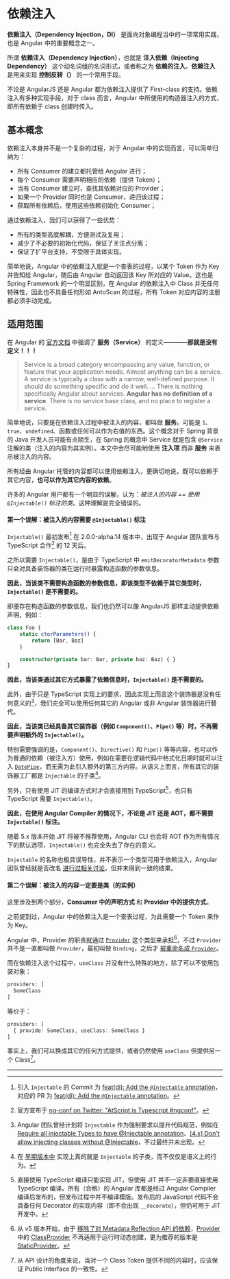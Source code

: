 # 依赖注入

**依赖注入（Dependency Injection，DI）** 是面向对象编程当中的一项常用实践，也是 Angular 中的重要概念之一。

所谓 **依赖注入（Dependency Injection）**，也就是 **注入依赖（Injecting Dependency）** 这个动名词组的名词形式，或者称之为 **依赖的注入**。**依赖注入** 是用来实现 **控制反转（）** 的一个常用手段。

不论是 AngularJS 还是 Angular 都为依赖注入提供了 First-class 的支持。依赖注入有多种实现手段，对于 class 而言，Angular 中所使用的构造器注入的方式，即所有依赖于 class 创建时传入。

## 基本概念

依赖注入本身并不是一个复杂的过程，对于 Angular 中的实现而言，可以简单归纳为：

+ 所有 Consumer 的建立都托管给 Angular 进行；
+ 每个 Consumer 需要声明相应的依赖（提供 Token）；
+ 当有 Consumer 建立时，查找其依赖对应的 Provider；
+ 如果一个 Provider 同时也是 Consumer，递归该过程；
+ 获取所有依赖后，使用这些依赖初始化 Consumer；

通过依赖注入，我们可以获得了一些优势：

+ 所有的类型高度解耦，方便测试及复用；
+ 减少了不必要的初始化代码，保证了关注点分离；
+ 保证了扩平台支持，不受限于具体实现。

简单地说，Angular 中的依赖注入就是一个查表的过程，以某个 Token 作为 Key 并告知给 Angular，随后由 Angular 自动返回该 Key 所对应的 Value。这也是 Spring Framework 的一个明显区别，在 Angular 的依赖注入中 Class 并无任何特殊性，因此也不具备任何形如 AntoScan 的过程，所有 Token 对应内容的注册都必须手动完成。

## 适用范围

在 Angular 的 [官方文档](https://angular.io/guide/architecture#services) 中强调了 **服务（Service）** 的定义————**那就是没有定义！！！**

> Service is a broad category encompassing any value, function, or feature that your application needs. 
> Almost anything can be a service. A service is typically a class with a narrow, well-defined purpose. It should do something specific and do it well. 
> ... 
> There is nothing specifically Angular about services. **Angular has no definition of a service**. There is no service base class, and no place to register a service.

简单地说，只要是在依赖注入过程中被注入的内容，都叫做 **服务**。可能是 `1`、`true`、`undefined`、函数或任何可以作为右值的东西。这个概念对于 Spring 背景的 Java 开发人员可能有点陌生，在 Spring 的概念中 Service 就是包含 `@Service` 注解的类（注入的内容为其实例）。本文中会尽可能地使用 **注入项** 而非 **服务** 来表示被注入的内容。

所有经由 Angular 托管的内容都可以使用依赖注入，更确切地说，既可以依赖于其它内容，**也可以作为其它内容的依赖**。

许多的 Angular 用户都有一个明显的误解，认为：*被注入的内容 == 使用 `@Injectable()` 标注的类*。这种理解是完全错误的。

#### 第一个误解：被注入的内容需要 `@Injectable()` 标注

`Injectable()` 最初发布[^1] 在 2.0.0-alpha.14 版本中，出现于 Angular 团队宣布与 TypeScript 合作[^2] 的 12 天后。

之所以需要 `Injectable()`，是由于 TypeScript 中 `emitDecoratorMetadata` 参数只会对具备装饰器的类在运行时暴露构造函数的参数信息。

**因此，当该类不需要构造函数的参数信息，即该类型不依赖于其它类型时，`Injectable()` 是不需要的。**

即便存在构造函数的参数信息，我们也仍然可以像 AngularJS 那样主动提供依赖声明，例如：

```typescript
class Foo {
    static ctorParameters() {
        return [Bar, Baz]
    }

    constructor(private bar: Bar, private baz: Baz) { }
}
```

**因此，当该类通过其它方式暴露了依赖信息时，`Injectable()` 是不需要的。**

此外，由于只是 TypeScript 实现上的要求，因此实现上而言这个装饰器是没有任何意义的[^3]，我们完全可以使用任何其它的 Angular 或非 Angular 装饰器进行替代。

**因此，当该类已经具备其它装饰器（例如 `Component()`、`Pipe()` 等）时，不再需要声明额外的 `Injectable()`。**

特别需要强调的是，`Component()`、`Directive()` 和 `Pipe()` 等等内容，也可以作为普通的依赖（被注入方）使用，例如在需要在逻辑代码中格式化日期时就可以注入 [`DatePipe`](https://angular.io/api/common/DatePipe)，而无需为此引入额外的第三方内容。从语义上而言，所有其它的装饰器工厂都是 `Injectable` 的子类[^5]。

另外，只有使用 JIT 的编译方式时才会直接用到 TypeScript[^4]，也只有 TypeScript 需要 `Injectable()`。

**因此，在使用 Angular Compiler 的情况下，不论是 JIT 还是 AOT，都不需要 `Injectable()` 标注。**

随着 5.x 版本开始 JIT 将被不推荐使用，Angular CLI 也会将 AOT 作为所有情况下的默认选项，`Injectable()` 也完全失去了存在的意义。

`Injectable` 的名称也极具误导性，并不表示一个类型可用于依赖注入，Angular 团队曾经就是否改名 [进行过相关讨论](https://github.com/angular/angular/issues/4404)，但并未得到一致的结果。

#### 第二个误解：被注入的内容一定要是类（的实例）

这里涉及到两个部分，**Consumer 中的声明方式** 和 **Provider 中的提供方式**。

之前提到过，Angular 中的依赖注入是一个查表过程，为此需要一个 Token 来作为 Key。

Angular 中，Provider 的职责就通过 [`Provider`](https://angular.io/api/core/Provider) 这个类型来承担[^6]，不过 `Provider` 并不是一直都叫做 `Provider`，最初叫做 `Binding`，之后才 [被重命名成 `Provider`](https://github.com/angular/angular/issues/4416)。

而在依赖注入这个过程中，`useClass` 并没有什么特殊的地方，除了可以不使用包装对象：

```typescript
providers: [
  SomeClass
]
```

等价于：

```typescript
providers: [
  { provide: SomeClass, useClass: SomeClass }
]
```

事实上，我们可以换成其它的任何方式提供，或者仍然使用 `useClass` 但提供另一个 Class[^7]。


---

[^1]: 引入 `Injectable` 的 Commit 为 [feat(di): Add the `@Injectable` annotation](https://github.com/angular/angular/commit/8e8abb24c452a94d6023a8a13065e09f27defd90)，对应的 PR 为 [feat(di): Add the `@Injectable` annotation](https://github.com/angular/angular/pull/986)。

[^2]: 官方宣布于 [ng-conf on Twitter: "AtScript is Typescript #ngconf"](https://twitter.com/ngconf/status/573521849780305920)。

[^3]: Angular 团队曾经计划将 `Injectable` 作为强制要求以提升代码规范，例如在 [Require all injectable Types to have @Injectable annotation](https://github.com/angular/angular/issues/2020)、[[4.x] Don't allow injecting classes without @Injectable](https://github.com/angular/angular/issues/13820)，不过最终并未出现。

[^4]: 直接使用 TypeScript 编译只能实现 JIT，但使用 JIT 并不一定非要直接使用 TypeScript 编译。所有（合格）的 Angular 库都是经过 Angular Compiler 编译后发布的，但发布过程中并不编译模版。发布后的 JavaScript 代码不会具备任何 Decorator 的实现内容（即不会出现 `__decorate`），但仍可用于 JIT 开发中。

[^5]: 在 [早期版本中](https://github.com/angular/angular/blob/cb83f1678acc345eb712ab0e87cb52e8bf573b35/modules/angular2/src/core/annotations/annotations.js#L14) 实现上真的就是 `Injectable` 的子类，而不仅仅是语义上的行为。

[^6]: 从 v5 版本开始，由于 [移除了对 Metadata Reflection API 的依赖](https://github.com/angular/angular/commit/cac130eff9b9cb608f2308ae40c42c9cd1850c4d)，[Provider](https://angular.io/api/core/Provider) 中的 [ClassProvider](https://angular.io/api/core/ClassProvider) 不再适用于运行时动态创建，更为推荐的版本是 [StaticProvider](https://next.angular.io/api/core/StaticProvider)。

[^7]: 从 API 设计的角度来说，当对一个 Class Token 提供不同的内容时，应该保证 Public Interface 的一致性。
